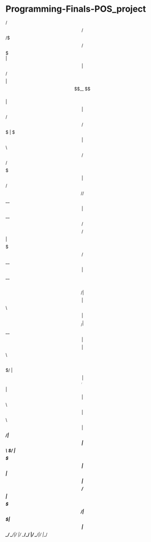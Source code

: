 # Programming-Finals-POS_project
 


 /$$    /$$                           /$$$           /$$$$$$$                     
| $$   | $$                          /$$ $$         | $$__  $$                    
| $$   | $$ /$$$$$$  /$$$$$$$       |  $$$          | $$  \ $$  /$$$$$$  /$$$$$$$ 
|  $$ / $$//$$__  $$| $$__  $$       /$$ $$/$$      | $$$$$$$  /$$__  $$| $$__  $$
 \  $$ $$/| $$$$$$$$| $$  \ $$      | $$  $$_/      | $$__  $$| $$$$$$$$| $$  \ $$
  \  $$$/ | $$_____/| $$  | $$      | $$\  $$       | $$  \ $$| $$_____/| $$  | $$
   \  $/  |  $$$$$$$| $$  | $$      |  $$$$/$$      | $$$$$$$/|  $$$$$$$| $$  | $$
    \_/    \_______/|__/  |__/       \____/\_/      |_______/  \_______/|__/  |__/
                                                                                  
                                                                                  
                                                                                  

